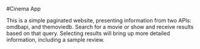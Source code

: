 #Cinema App

This is a simple paginated website, presenting information from two APIs: omdbapi, and themoviedb. 
Search for a movie or show and receive results based on that query. Selecting results will bring up more detailed
information, including a sample review. 
